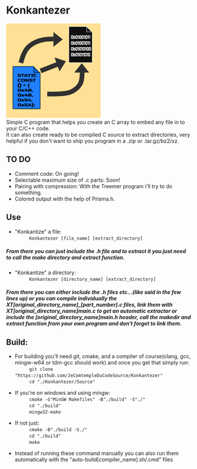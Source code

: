 # Konkantezer
![Konkantezer LOGO](/Source/Konkantezer256x256.bmp) 
\
Simple C program that helps you create an C array to embed any file in to your C/C++ code. \
It can also create ready to be compiled C source to extract directories, very helpful if you don't want to ship you program in a .zip or .tar.gz/bz2/xz. 

## TO DO
* Comment code: On going! 
* Selectable maximum size of .c parts: Soon! 
* Pairing with compression: With the Treemer program i'll try to do something. 
* Colored output with the help of Prisma.h.

## Use 
* "Konkantize" a file: \
&nbsp;&nbsp;&nbsp;&nbsp;&nbsp;&nbsp;&nbsp;&nbsp;```
Konkantezer [file_name] [extract_directory]```

##### From there you can just include the .h file and to extract it you just need to call the make directory and extract function.

* "Konkantize" a directory: \
&nbsp;&nbsp;&nbsp;&nbsp;&nbsp;&nbsp;&nbsp;&nbsp;```
Konkantezer [directory_name] [extract_directory]```

##### From there you can either include the .h files etc...(like said in the few lines up) or you can compile individually the XT[original_directory_name]_[part_number].c files, link them with XT[original_directory_name]main.c to get an automatic extractor or include the [original_directory_name]main.h header, call the makedir and extract function from your own program and don't forget to link them.

## Build:
* For building you'll need git, cmake, and a compiler of course(clang, gcc, mingw-w64 or tdm-gcc should work) and once you get that simply run:\
    &nbsp;&nbsp;&nbsp;&nbsp;&nbsp;&nbsp;&nbsp;&nbsp;```
    git clone "https://github.com/JeComtempleDuCodeSource/Konkantezer"``` \
    &nbsp;&nbsp;&nbsp;&nbsp;&nbsp;&nbsp;&nbsp;&nbsp;```
    cd "./Konkantezer/Source"``` 
* If you're on windows and using mingw:\
    &nbsp;&nbsp;&nbsp;&nbsp;&nbsp;&nbsp;&nbsp;&nbsp;```
    cmake -G"MinGW Makefiles" -B"./build" -S"./"``` \
    &nbsp;&nbsp;&nbsp;&nbsp;&nbsp;&nbsp;&nbsp;&nbsp;```
    cd "./build"``` \
    &nbsp;&nbsp;&nbsp;&nbsp;&nbsp;&nbsp;&nbsp;&nbsp;```
    mingw32-make``` 

* If not just:\
    &nbsp;&nbsp;&nbsp;&nbsp;&nbsp;&nbsp;&nbsp;&nbsp;```
    cmake -B"./build -S./"``` \
    &nbsp;&nbsp;&nbsp;&nbsp;&nbsp;&nbsp;&nbsp;&nbsp;```
    cd "./build"``` \
    &nbsp;&nbsp;&nbsp;&nbsp;&nbsp;&nbsp;&nbsp;&nbsp;```
    make``` 

*  Instead of running these command manually you can also run them automatically with the "auto-build[compiler_name].sh/.cmd" files
